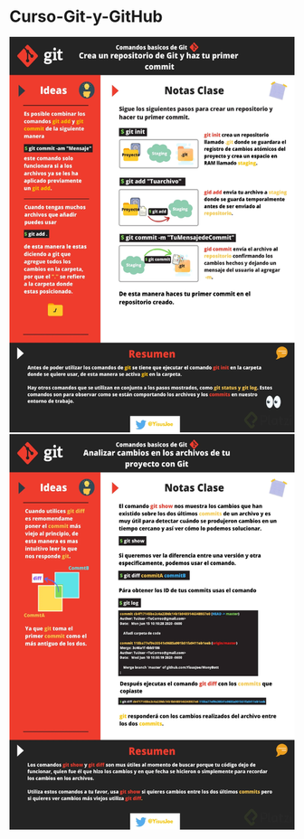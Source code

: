 # Curso-Git-y-GitHub
<img height="700" src="/images/Crea un repositorio en Git y haz tu primer commit.webp"/>
<img height="700" src="/images/Analizar cambios en los archivos de tu proyecto con Git.webp"/>
